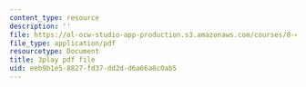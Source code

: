 ```yaml
---
content_type: resource
description: ''
file: https://ol-ocw-studio-app-production.s3.amazonaws.com/courses/8-422-atomic-and-optical-physics-ii-spring-2013/eeb9b1e58827fd37dd2dd6a66a8c0ab5_sYS3OCiLDzA.pdf
file_type: application/pdf
resourcetype: Document
title: 3play pdf file
uid: eeb9b1e5-8827-fd37-dd2d-d6a66a8c0ab5
---
```

